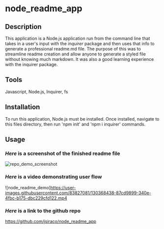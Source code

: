 # node_readme_app
## Description 
This application is a Node.js application run from the command line that takes in a user's input with the *inquirer* package and then uses that info to generate a professional readme.md file. The purpose of this was to streamline readme creation and allow anyone to generate a styled file without knowing much markdown. It was also a good learning experience with the inquirer package.

## Tools
Javascript, Node.js, Inquirer, fs

## Installation
To run this application, Node.js must be installed. Once installed, navigate to this files directory, then run 'npm init' and 'npm i inquirer' commands.

## Usage
### *Here* is a screenshot of the finished readme file
![repo_demo_screenshot](https://user-images.githubusercontent.com/83827081/130368761-f21f1eee-b9f9-4477-aabd-371ac3535085.png)

### *Here* is a video demonstrating user flow
![node_readme_demo]https://user-images.githubusercontent.com/83827081/130368438-87cd9899-340e-4fbc-b175-dbc229cfd122.mp4

### *Here* is a link to the github repo
https://github.com/jsiraco/node_readme_app
